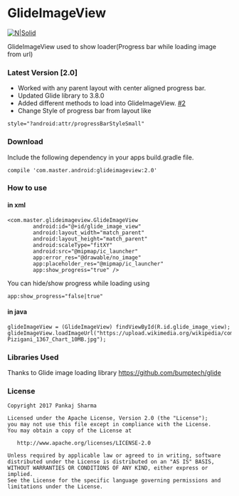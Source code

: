 # GlideImageView

[![N|Solid](https://img.shields.io/badge/Android%20Arsenal-GlideImageView-brightgreen.svg)](https://android-arsenal.com/details/1/5719)

GlideImageView used to show loader(Progress bar while loading image from url)

### Latest Version [2.0]
- Worked with any parent layout with center aligned progress bar.
- Updated Glide library to 3.8.0
- Added different methods to load into GlideImageView. [#2](https://github.com/pankaj89/GlideImageView/issues/2)
- Change Style of progress bar from layout like
```
style="?android:attr/progressBarStyleSmall"
```

  
### Download
Include the following dependency in your apps build.gradle file.
```
compile 'com.master.android:glideimageview:2.0'
```

### How to use
#### in xml
```
<com.master.glideimageview.GlideImageView
        android:id="@+id/glide_image_view"
        android:layout_width="match_parent"
        android:layout_height="match_parent"
        android:scaleType="fitXY"
        android:src="@mipmap/ic_launcher"
        app:error_res="@drawable/no_image"
        app:placeholder_res="@mipmap/ic_launcher"
        app:show_progress="true" />
```

You can hide/show progress while loading using 
```
app:show_progress="false|true"
```

#### in java
```
glideImageView = (GlideImageView) findViewById(R.id.glide_image_view);
glideImageView.loadImageUrl("https://upload.wikimedia.org/wikipedia/commons/thumb/f/ff/Pizigani_1367_Chart_10MB.jpg/800px-Pizigani_1367_Chart_10MB.jpg");
```

### Libraries Used
Thanks to Glide image loading library
https://github.com/bumptech/glide


### License
```
Copyright 2017 Pankaj Sharma

Licensed under the Apache License, Version 2.0 (the "License");
you may not use this file except in compliance with the License.
You may obtain a copy of the License at

   http://www.apache.org/licenses/LICENSE-2.0

Unless required by applicable law or agreed to in writing, software
distributed under the License is distributed on an "AS IS" BASIS,
WITHOUT WARRANTIES OR CONDITIONS OF ANY KIND, either express or implied.
See the License for the specific language governing permissions and
limitations under the License.
```
